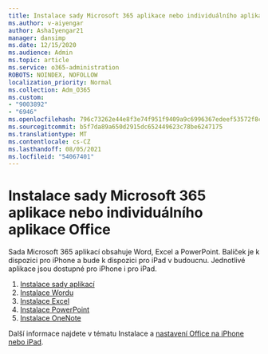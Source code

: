 ```yaml
---
title: Instalace sady Microsoft 365 aplikace nebo individuálního aplikace Office
ms.author: v-aiyengar
author: AshaIyengar21
manager: dansimp
ms.date: 12/15/2020
ms.audience: Admin
ms.topic: article
ms.service: o365-administration
ROBOTS: NOINDEX, NOFOLLOW
localization_priority: Normal
ms.collection: Adm_O365
ms.custom:
- "9003892"
- "6946"
ms.openlocfilehash: 796c73262e44e8f3e74f951f9409a9c6996367edeef53572f8caf6bbb56adf47
ms.sourcegitcommit: b5f7da89a650d2915dc652449623c78be6247175
ms.translationtype: MT
ms.contentlocale: cs-CZ
ms.lasthandoff: 08/05/2021
ms.locfileid: "54067401"
---
```

# <a name="install-the-microsoft-365-app-bundle-or-an-individual-office-app"></a>Instalace sady Microsoft 365 aplikace nebo individuálního aplikace Office

Sada Microsoft 365 aplikací obsahuje Word, Excel a PowerPoint. Balíček je k dispozici pro iPhone a bude k dispozici pro iPad v budoucnu. Jednotlivé aplikace jsou dostupné pro iPhone i pro iPad.

1. [Instalace sady aplikací](https://go.microsoft.com/fwlink/?linkid=2136762)
1. [Instalace Wordu](https://go.microsoft.com/fwlink/?linkid=2136974)
1. [Instalace Excel](https://go.microsoft.com/fwlink/?linkid=2136975)
1. [Instalace PowerPoint](https://go.microsoft.com/fwlink/?linkid=2136882)
1. [Instalace OneNote](https://go.microsoft.com/fwlink/?linkid=2136883)

Další informace najdete v tématu Instalace a [nastavení Office na iPhone nebo iPad](https://go.microsoft.com/fwlink/?linkid=2135560).
